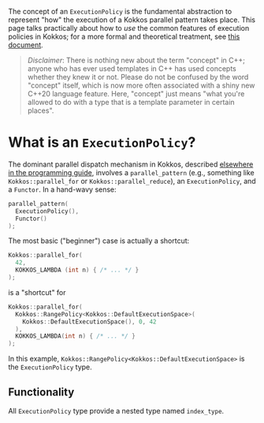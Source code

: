 The concept of an `ExecutionPolicy` is the fundamental abstraction to represent "how" the execution of a Kokkos parallel pattern takes place.  This page talks practically about how to *use* the common features of execution policies in Kokkos; for a more formal and theoretical treatment, see [this document](Kokkos-Concepts).

> *Disclaimer*: There is nothing new about the term "concept" in C++; anyone who has ever used templates in C++ has used concepts whether they knew it or not.  Please do not be confused by the word "concept" itself, which is now more often associated with a shiny new C++20 language feature.  Here, "concept" just means "what you're allowed to do with a type that is a template parameter in certain places".

What is an `ExecutionPolicy`?
=============================

The dominant parallel dispatch mechanism in Kokkos, described [elsewhere in the programming guide](ParallelDispatch), involves a `parallel_pattern` (e.g., something like `Kokkos::parallel_for` or `Kokkos::parallel_reduce`), an `ExecutionPolicy`, and a `Functor`.  In a hand-wavy sense:

```c++
parallel_pattern(
  ExecutionPolicy(),
  Functor()
);
```

The most basic ("beginner") case is actually a shortcut:

```c++
Kokkos::parallel_for(
  42,
  KOKKOS_LAMBDA (int n) { /* ... */ }
);
```

is a "shortcut" for

```c++
Kokkos::parallel_for(
  Kokkos::RangePolicy<Kokkos::DefaultExecutionSpace>(
    Kokkos::DefaultExecutionSpace(), 0, 42
  ),
  KOKKOS_LAMBDA(int n) { /* ... */ }
);
```

In this example, `Kokkos::RangePolicy<Kokkos::DefaultExecutionSpace>` is the `ExecutionPolicy` type.

Functionality
-------------

All `ExecutionPolicy` type provide a nested type named `index_type`.